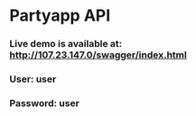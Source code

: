 # Partyapp API

### Live demo is available at: http://107.23.147.0/swagger/index.html
### User: user 
### Password: user
